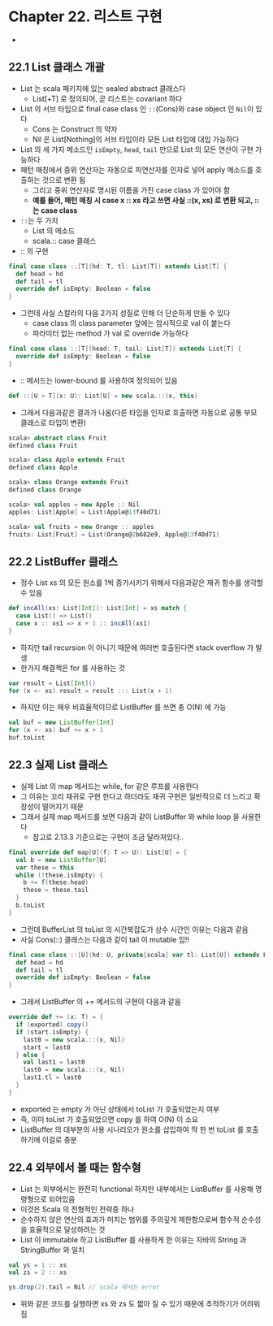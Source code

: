 # Chapter 22. 리스트 구현

* 

## 22.1 List 클래스 개괄
* List 는 scala 패키지에 있는 sealed abstract 클래스다
  * List[+T] 로 정의되어, 곧 리스트는 covariant 하다
* List 의 서브 타입으로 final case class 인 `::`(Cons)와 case object 인 `Nil`이 있다
  * Cons 는 Construct 의 약자
  * Nil 은 List[Nothing]의 서브 타입이라 모든 List 타입에 대입 가능하다
* List 의 세 가지 메소드인 `isEmpty`, `head`, `tail` 만으로 List 의 모든 연산이 구현 가능하다
* 패턴 매칭에서 중위 연산자는 자동으로 피연산자를 인자로 넣어 apply 메소드를 호출하는 것으로 변환 됨
  * 그리고 중위 연산자로 명시된 이름을 가진 case class 가 있어야 함
  * **예를 들어, 패턴 매칭 시 case x :: xs 라고 쓰면 사실 ::(x, xs) 로 변환 되고, :: 는 case class**
* `::`는 두 가지
  * List 의 메소드
  * scala.:: case 클래스
* :: 의 구현
```scala
final case class ::[T](hd: T, tl: List[T]) extends List[T] {
  def head = hd
  def tail = tl
  override def isEmpty: Boolean = false
}
```
* 그런데 사실 스칼라의 다음 2가지 성질로 인해 더 단순하게 만들 수 있다
  * case class 의 class parameter 앞에는 암시적으로 val 이 붙는다
  * 파라미터 없는 method 가 val 로 override 가능하다
```scala
final case class ::[T](head: T, tail: List[T]) extends List[T] {
  override def isEmpty: Boolean = false
}
```
* :: 메서드는 lower-bound 를 사용하여 정의되어 있음
```scala
def ::[U > T](x: U): List[U] = new scala.::(x, this)
```
* 그래서 다음과같은 결과가 나옴(다른 타입을 인자로 호출하면 자동으로 공통 부모 클래스로 타입이 변환)
```scala
scala> abstract class Fruit
defined class Fruit

scala> class Apple extends Fruit
defined class Apple

scala> class Orange extends Fruit
defined class Orange

scala> val apples = new Apple :: Nil
apples: List[Apple] = List(Apple@13f40d71)

scala> val fruits = new Orange :: apples
fruits: List[Fruit] = List(Orange@2b682e9, Apple@13f40d71)
```

## 22.2 ListBuffer 클래스
* 정수 List xs 의 모든 원소를 1씩 증가시키기 위해서 다음과같은 재귀 함수를 생각할 수 있음
```scala
def incAll(xs: List[Int]): List[Int] = xs match {
  case List() => List()
  case x :: xs1 => x + 1 :: incAll(xs1)
}
```
* 하지만 tail recursion 이 아니기 때문에 여러번 호출된다면 stack overflow 가 발생
* 한가지 해결책은 for 를 사용하는 것
```scala
var result = List[Int]()
for (x <- xs) result = result ::: List(x + 1)
```
* 하지만 이는 매우 비효율적이므로 ListBuffer 를 쓰면 총 O(N) 에 가능
```scala
val buf = new ListBuffer[Int]
for (x <- xs) buf += x + 1
buf.toList
```

## 22.3 실제 List 클래스
* 실제 List 의 map 메서드는 while, for 같은 루프를 사용한다
* 그 이유는 꼬리 재귀로 구현 한다고 하더라도 재귀 구현은 일반적으로 더 느리고 확장성이 떨어지기 때문
* 그래서 실제 map 메서드를 보면 다음과 같이 ListBuffer 와 while loop 을 사용한다
  * 참고로 2.13.3 기준으로는 구현이 조금 달라져있다..
```scala
final override def map[U](f: T => U): List[U] = {
  val b = new ListBuffer[U]
  var these = this
  while (!these.isEmpty) {
    b += f(these.head)
    these = these.tail
  }
  b.toList
}
```
* 그런데 BufferList 의 toList 의 시간복잡도가 상수 시간인 이유는 다음과 같음
* 사실 Cons(::) 클래스는 다음과 같이 tail 이 mutable 임!!
```scala
final case class ::[U](hd: U, private[scala] var tl: List[U]) extends List[U] {
  def head = hd
  def tail = tl
  override def isEmpty: Boolean = false
}
```
* 그래서 ListBuffer 의 += 메서드의 구현이 다음과 같음 
```scala
override def += (x: T) = {
  if (exported) copy()
  if (start.isEmpty) {
    last0 = new scala.::(x, Nil)
    start = last0
  } else {
    val last1 = last0
    last0 = new scala.::(x, Nil)
    last1.tl = last0
  }
}
```
* exported 는 empty 가 아닌 상태에서 toList 가 호출되었는지 여부
* 즉, 이미 toList 가 호출되었으면 copy 를 하여 O(N) 이 소요
* ListBuffer 의 대부분의 사용 시나리오가 원소를 삽입하여 딱 한 번 toList 를 호출하기에 이걸로 충분
 
## 22.4 외부에서 볼 때는 함수형
* List 는 외부에서는 완전히 functional 하지만 내부에서는 ListBuffer 를 사용해 명령형으로 되어있음
* 이것은 Scala 의 전형적인 전략중 하나
* 순수하지 않은 연산의 효과가 미치는 범위를 주의깊게 제한함으로써 함수적 순수성을 효율적으로 달성하려는 것
* List 이 immutable 하고 ListBuffer 를 사용하게 한 이유는 자바의 String 과 StringBuffer 와 일치
```scala
val ys = 1 :: xs
val zs = 2 :: xs

ys.drop(2).tail = Nil // scala 에서는 error
```
* 위와 같은 코드를 실행하면 xs 와 zs 도 짧아 질 수 있기 때문에 추적하기가 어려워짐
